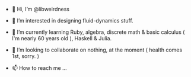- 👋 Hi, I’m @libweirdness

- 👀 I’m interested in designing fluid-dynamics stuff.

- 🌱 I’m currently learning Ruby, algebra, discrete math & basic calculus ( I'm nearly 60 years old ), Haskell & Julia.

- 💞️ I’m looking to collaborate on nothing, at the moment ( health comes 1st, sorry. )

- 📫 How to reach me ...

<!---
libweirdness/libweirdness is a ✨ special ✨ repository because its `README.md` (this file) appears on your GitHub profile.
You can click the Preview link to take a look at your changes.
--->
